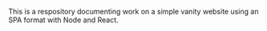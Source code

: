 This is a respository documenting work on a simple vanity website using an SPA format with Node and React.
